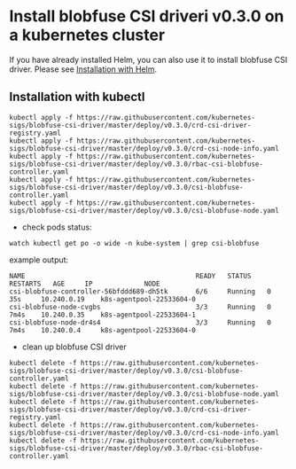 # Install blobfuse CSI driveri v0.3.0 on a kubernetes cluster

If you have already installed Helm, you can also use it to install blobfuse CSI driver. Please see [Installation with Helm](../charts/README.md).

## Installation with kubectl

```
kubectl apply -f https://raw.githubusercontent.com/kubernetes-sigs/blobfuse-csi-driver/master/deploy/v0.3.0/crd-csi-driver-registry.yaml
kubectl apply -f https://raw.githubusercontent.com/kubernetes-sigs/blobfuse-csi-driver/master/deploy/v0.3.0/crd-csi-node-info.yaml
kubectl apply -f https://raw.githubusercontent.com/kubernetes-sigs/blobfuse-csi-driver/master/deploy/v0.3.0/rbac-csi-blobfuse-controller.yaml
kubectl apply -f https://raw.githubusercontent.com/kubernetes-sigs/blobfuse-csi-driver/master/deploy/v0.3.0/csi-blobfuse-controller.yaml
kubectl apply -f https://raw.githubusercontent.com/kubernetes-sigs/blobfuse-csi-driver/master/deploy/v0.3.0/csi-blobfuse-node.yaml
```

- check pods status:

```
watch kubectl get po -o wide -n kube-system | grep csi-blobfuse
```

example output:

```
NAME                                           READY   STATUS    RESTARTS   AGE     IP             NODE
csi-blobfuse-controller-56bfddd689-dh5tk       6/6     Running   0          35s     10.240.0.19    k8s-agentpool-22533604-0
csi-blobfuse-node-cvgbs                        3/3     Running   0          7m4s    10.240.0.35    k8s-agentpool-22533604-1
csi-blobfuse-node-dr4s4                        3/3     Running   0          7m4s    10.240.0.4     k8s-agentpool-22533604-0
```

- clean up blobfuse CSI driver

```
kubectl delete -f https://raw.githubusercontent.com/kubernetes-sigs/blobfuse-csi-driver/master/deploy/v0.3.0/csi-blobfuse-controller.yaml
kubectl delete -f https://raw.githubusercontent.com/kubernetes-sigs/blobfuse-csi-driver/master/deploy/v0.3.0/csi-blobfuse-node.yaml
kubectl delete -f https://raw.githubusercontent.com/kubernetes-sigs/blobfuse-csi-driver/master/deploy/v0.3.0/crd-csi-driver-registry.yaml
kubectl delete -f https://raw.githubusercontent.com/kubernetes-sigs/blobfuse-csi-driver/master/deploy/v0.3.0/crd-csi-node-info.yaml
kubectl delete -f https://raw.githubusercontent.com/kubernetes-sigs/blobfuse-csi-driver/master/deploy/v0.3.0/rbac-csi-blobfuse-controller.yaml
```
